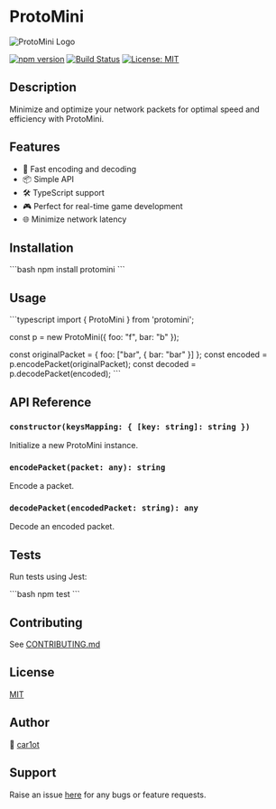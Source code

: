 # ProtoMini

![ProtoMini Logo](./assets/logo.png)

[![npm version](https://img.shields.io/npm/v/protomini.svg)](https://www.npmjs.com/package/protomini)
[![Build Status](https://img.shields.io/github/workflow/status/car1ot/protomini/CI)](https://github.com/car1ot/protomini/actions)
[![License: MIT](https://img.shields.io/badge/License-MIT-yellow.svg)](https://opensource.org/licenses/MIT)

## Description

Minimize and optimize your network packets for optimal speed and efficiency with ProtoMini.

## Features

- 🚀 Fast encoding and decoding
- 📦 Simple API
- 🛠 TypeScript support
- 🎮 Perfect for real-time game development
- 🌐 Minimize network latency

## Installation

\`\`\`bash
npm install protomini
\`\`\`

## Usage

\`\`\`typescript
import { ProtoMini } from 'protomini';

const p = new ProtoMini({ foo: "f", bar: "b" });

const originalPacket = { foo: ["bar", { bar: "bar" }] };
const encoded = p.encodePacket(originalPacket);
const decoded = p.decodePacket(encoded);
\`\`\`

## API Reference

### `constructor(keysMapping: { [key: string]: string })`

Initialize a new ProtoMini instance.

### `encodePacket(packet: any): string`

Encode a packet.

### `decodePacket(encodedPacket: string): any`

Decode an encoded packet.

## Tests

Run tests using Jest:

\`\`\`bash
npm test
\`\`\`

## Contributing

See [CONTRIBUTING.md](./CONTRIBUTING.md)

## License

[MIT](./LICENSE)

## Author

👤 [car1ot](https://github.com/car1ot)

## Support

Raise an issue [here](https://github.com/car1ot/protomini/issues) for any bugs or feature requests.
